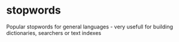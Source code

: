 stopwords
=========

Popular stopwords for general languages - very usefull for building dictionaries, searchers or text indexes
